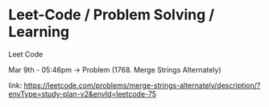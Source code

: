 # Leet-Code / Problem Solving / Learning

Leet Code

Mar 9th - 05:46pm -> Problem (1768. Merge Strings Alternately)

link: https://leetcode.com/problems/merge-strings-alternately/description/?envType=study-plan-v2&envId=leetcode-75
